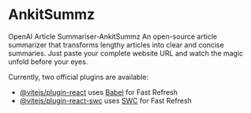 # AnkitSummz

OpenAI Article Summariser-AnkitSummz
An open-source article summarizer that transforms lengthy articles into clear and concise summaries. Just paste your complete website URL and watch the magic unfold before your eyes.

Currently, two official plugins are available:

- [@vitejs/plugin-react](https://github.com/vitejs/vite-plugin-react/blob/main/packages/plugin-react/README.md) uses [Babel](https://babeljs.io/) for Fast Refresh
- [@vitejs/plugin-react-swc](https://github.com/vitejs/vite-plugin-react-swc) uses [SWC](https://swc.rs/) for Fast Refresh
